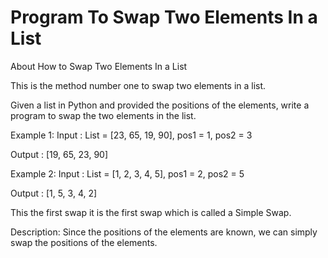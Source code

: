 # Program To Swap Two Elements In a List
 About How to Swap Two Elements In a List

This is the method number one to swap two elements in a list.

Given a list in Python and provided the positions of the elements, write a program to swap the two elements in the list.

Example 1:
Input : List = [23, 65, 19, 90], pos1 = 1, pos2 = 3

Output : [19, 65, 23, 90]

Example 2:
Input : List = [1, 2, 3, 4, 5], pos1 = 2, pos2 = 5

Output : [1, 5, 3, 4, 2]

This the first swap it is the first swap which is called a Simple Swap.

Description:
Since the positions of the elements are known, we can simply swap the positions of the elements.
